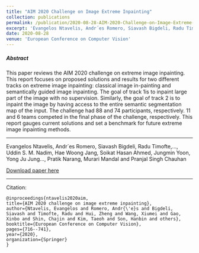 ```yaml
---
title: "AIM 2020 Challenge on Image Extreme Inpainting"
collection: publications
permalink: /publication/2020-08-28-AIM-2020-Challenge-on-Image-Extreme-Inpainting
excerpt: 'Evangelos Ntavelis, Andr´es Romero, Siavash Bigdeli, Radu Timofte,..., *Uddin S. M. Nadim* , Hae Woong Jang, Soikat Hasan Ahmed, Jungmin Yoon, Yong Ju Jung..., Pratik Narang, Murari Mandal and Pranjal Singh Chauhan.'
date: 2020-08-28
venue: 'European Conference on Computer Vision'
---
```

##### Abstract
This paper reviews the AIM 2020 challenge on extreme image  inpainting.  This  report  focuses  on  proposed  solutions  and  results for two different tracks on extreme image inpainting: classical image in-painting and semantically guided image inpainting. The goal of track 1is to inpaint large part of the image with no supervision. Similarly, the goal  of  track  2  is  to  inpaint  the  image  by  having  access  to  the  entire semantic segmentation map of the input. The challenge had 88 and 74 participants, respectively. 11 and 6 teams competed in the final phase of the challenge, respectively. This report gauges current solutions and set a benchmark for future extreme image inpainting methods.

---
Evangelos Ntavelis, Andr´es Romero, Siavash Bigdeli, Radu Timofte,..., Uddin S. M. Nadim, Hae Woong Jang, Soikat Hasan Ahmed, Jungmin Yoon, Yong Ju Jung..., Pratik Narang, Murari Mandal and Pranjal Singh Chauhan

[Download paper here](https://arxiv.org/pdf/2010.01110.pdf)

---
Citation:
```
@inproceedings{ntavelis2020aim,
title={AIM 2020 challenge on image extreme inpainting},
author={Ntavelis, Evangelos and Romero, Andr{\'e}s and Bigdeli, Siavash and Timofte, Radu and Hui, Zheng and Wang, Xiumei and Gao, Xinbo and Shin, Chajin and Kim, Taeoh and Son, Hanbin and others},
booktitle={European Conference on Computer Vision},
pages={716--741},
year={2020},
organization={Springer}
}
```
